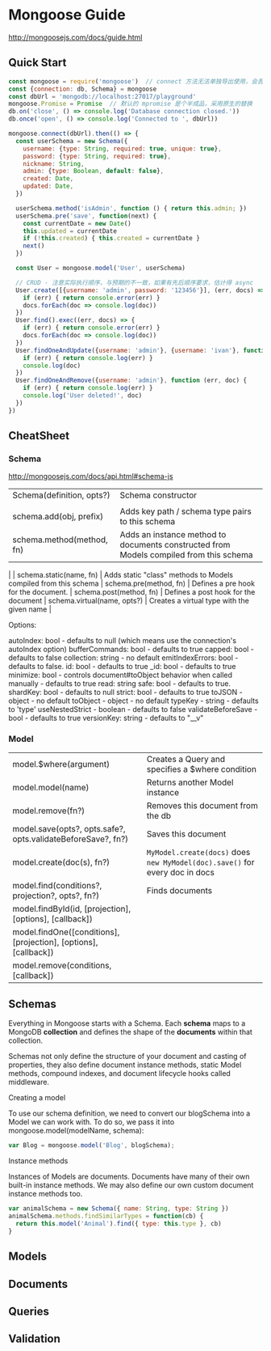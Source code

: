 # Mongoose Guide

http://mongoosejs.com/docs/guide.html


## Quick Start

```js
const mongoose = require('mongoose')  // connect 方法无法单独导出使用，会丢 this，所以其他实例方法也统一不单独导出
const {connection: db, Schema} = mongoose
const dbUrl = 'mongodb://localhost:27017/playground'
mongoose.Promise = Promise  // 默认的 mpromise 是个半成品，采用原生的替换
db.on('close', () => console.log('Database connection closed.'))
db.once('open', () => console.log('Connected to ', dbUrl))

mongoose.connect(dbUrl).then(() => {
  const userSchema = new Schema({
    username: {type: String, required: true, unique: true},
    password: {type: String, required: true},
    nickname: String,
    admin: {type: Boolean, default: false},
    created: Date,
    updated: Date,
  })

  userSchema.method('isAdmin', function () { return this.admin; })
  userSchema.pre('save', function(next) {
    const currentDate = new Date()
    this.updated = currentDate
    if (!this.created) { this.created = currentDate }
    next()
  })

  const User = mongoose.model('User', userSchema)

  // CRUD - 注意实际执行顺序，与预期的不一致，如果有先后顺序要求，估计得 async
  User.create([{username: 'admin', password: '123456'}], (err, docs) => {               // 4
    if (err) { return console.error(err) }
    docs.forEach(doc => console.log(doc))
  })
  User.find().exec((err, docs) => {                                                     // 1
    if (err) { return console.error(err) }
    docs.forEach(doc => console.log(doc))
  })
  User.findOneAndUpdate({username: 'admin'}, {username: 'ivan'}, function (err, doc) {  // 3
    if (err) { return console.log(err) }
    console.log(doc)
  })
  User.findOneAndRemove({username: 'admin'}, function (err, doc) {                      // 2
    if (err) { return console.log(err) }
    console.log('User deleted!', doc)
  })
})
```


## CheatSheet

### Schema

http://mongoosejs.com/docs/api.html#schema-js

|||
|----------------------------|-------------------------------------------------------------------
| Schema(definition, opts?)  | Schema constructor
|||
| schema.add(obj, prefix)    | Adds key path / schema type pairs to this schema
| schema.method(method, fn)  | Adds an instance method to documents constructed from Models compiled from this schema
| 
| schema.static(name, fn)    | Adds static "class" methods to Models compiled from this schema
| schema.pre(method, fn)     | Defines a pre hook for the document.
| schema.post(method, fn)    | Defines a post hook for the document
| schema.virtual(name, opts?) | Creates a virtual type with the given name
| 

Options:

autoIndex: bool - defaults to null (which means use the connection's autoIndex option)
bufferCommands: bool - defaults to true
capped: bool - defaults to false
collection: string - no default
emitIndexErrors: bool - defaults to false.
id: bool - defaults to true
_id: bool - defaults to true
minimize: bool - controls document#toObject behavior when called manually - defaults to true
read: string
safe: bool - defaults to true.
shardKey: bool - defaults to null
strict: bool - defaults to true
toJSON - object - no default
toObject - object - no default
typeKey - string - defaults to 'type'
useNestedStrict - boolean - defaults to false
validateBeforeSave - bool - defaults to true
versionKey: string - defaults to "__v"

### Model

|||
|----------------------------|-------------------------------------------------------------------
| model.$where(argument)     | Creates a Query and specifies a $where condition
| model.model(name) | Returns another Model instance
| model.remove(fn?) | Removes this document from the db
| model.save(opts?, opts.safe?, opts.validateBeforeSave?, fn?) | Saves this document
| model.create(doc(s), fn?) | `MyModel.create(docs)` does `new MyModel(doc).save()` for every doc in docs
| model.find(conditions?, projection?, opts?, fn?) | Finds documents
| model.findById(id, [projection], [options], [callback])
| model.findOne([conditions], [projection], [options], [callback])
| model.remove(conditions, [callback])



## Schemas

Everything in Mongoose starts with a Schema. Each **schema** maps to a MongoDB **collection** and defines the shape of the **documents** within that collection.

Schemas not only define the structure of your document and casting of properties, they also define document instance methods, static Model methods, compound indexes, and document lifecycle hooks called middleware.

Creating a model

To use our schema definition, we need to convert our blogSchema into a Model we can work with. To do so, we pass it into mongoose.model(modelName, schema):

```js
var Blog = mongoose.model('Blog', blogSchema);
```

Instance methods

Instances of Models are documents. Documents have many of their own built-in instance methods. We may also define our own custom document instance methods too.

```js
var animalSchema = new Schema({ name: String, type: String })
animalSchema.methods.findSimilarTypes = function(cb) {
  return this.model('Animal').find({ type: this.type }, cb)
}
```

## Models

## Documents

## Queries

## Validation


